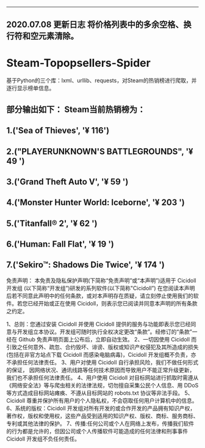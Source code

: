 ------------------------------------------------------------------------------------------
2020.07.08 更新日志
将价格列表中的多余空格、换行符和空元素清除。
------------------------------------------------------------------------------------------

# Steam-Topopsellers-Spider
基于Python的三个库：lxml、urllib、requests，对Steam的热销榜进行爬取，并逐行显示榜单信息。

部分输出如下：
Steam当前热销榜为：
------------------------------
1.('Sea of Thieves', '¥ 116')
------------------------------
2.("PLAYERUNKNOWN'S BATTLEGROUNDS", '¥ 49                    ')
------------------------------
3.('Grand Theft Auto V', '¥ 59                    ')
------------------------------
4.('Monster Hunter World: Iceborne', '¥ 203                    ')
------------------------------
5.('Titanfall® 2', '¥ 62                    ')
------------------------------
6.('Human: Fall Flat', '¥ 19                    ')
------------------------------
7.('Sekiro™: Shadows Die Twice', '¥ 174                    ')
------------------------------











免责声明：
本免责及隐私保护声明(下简称“免责声明”或“本声明”)适用于 Cicidoll 开发组 (以下简称“开发组”)研发的系列软件(以下简称"Cicidoll”) 在您阅读本声明后若不同意此声明中的任何条款，或对本声明存在质疑，请立刻停止使用我们的软件。若您已经开始或正在使用 Cicidoll，则表示您已阅读并同意本声明的所有条款之约定。

1、总则：您通过安装 Cicidoll 并使用 Cicidoll 提供的服务与功能即表示您已经同意与开发组立本协议。开发组可随时执行全权决定更改“条款”。经修订的“条款”一经在 Github 免责声明页面上公布后，立即自动生效。 2、一切因使用 Cicidoll 而引致之任何意外、疏忽、合约毁坏、诽谤、版权或知识产权侵犯及其所造成的损失(包括在非官方站点下载 Cicidoll 而感染电脑病毒)，Cicidoll 开发组概不负责，亦不承担任何法律责任。 3、用户对使用 Cicidoll 自行承担风险，我们不做任何形式的保证， 因网络状况、通讯线路等任何技术原因而导致用户不能正常升级更新，我们也不承担任何法律责任。 4、用户使用 Cicidoll 对目标网站进行抓取时需遵从《网络安全法》等与爬虫相关的法律法规，切勿擅自采集公民个人信息、用 DDoS 等方式造成目标网站瘫痪、不遵从目标网站的 robots.txt 协议等非法手段。 5、Cicidoll 尊重并保护所有用户的个人隐私权，不会窃取任何用户计算机中的信息。 6、系统的版权：Cicidoll 开发组对所有开发的或合作开发的产品拥有知识产权，著作权，版权和使用权，这些产品受到适用的知识产权、版权、商标、服务商标、专利或其他法律的保护。 7、传播:任何公司或个人在网络上发布，传播我们软件的行为都是允许的，但因公司或个人传播软件可能造成的任何法律和刑事事件 Cicidoll 开发组不负任何责任。
